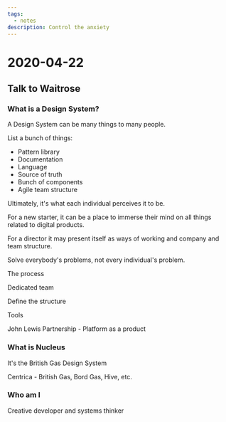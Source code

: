 ```yaml
---
tags:
  - notes
description: Control the anxiety
---
```


# 2020-04-22

## Talk to Waitrose

### What is a Design System?

A Design System can be many things to many people.

List a bunch of things:

- Pattern library
- Documentation
- Language
- Source of truth
- Bunch of components
- Agile team structure 

Ultimately, it's what each individual perceives it to be.

For a new starter, it can be a place to immerse their mind on all things related to digital products.

For a director it may present itself as ways of working and company and team structure.

Solve everybody's problems, not every individual's problem.

The process 

Dedicated team

Define the structure

Tools

John Lewis Partnership - Platform as a product





### What is Nucleus

It's the British Gas Design System

Centrica - British Gas, Bord Gas, Hive, etc.

### Who am I

Creative developer and systems thinker



